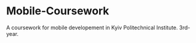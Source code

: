 # Mobile-Coursework
A coursework for mobile developement in Kyiv Politechnical Institute. 3rd-year.
